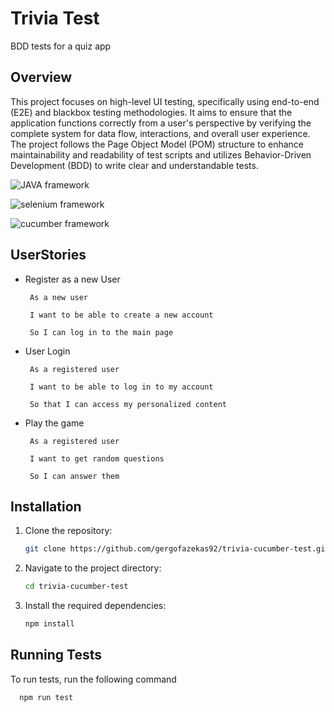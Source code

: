 
# Trivia Test

BDD tests for a quiz app

## Overview

This project focuses on high-level UI testing, specifically using end-to-end (E2E) and blackbox testing methodologies. It aims to ensure that the application functions correctly from a user's perspective by verifying the complete system for data flow, interactions, and overall user experience. The project follows the Page Object Model (POM) structure to enhance maintainability and readability of test scripts and utilizes Behavior-Driven Development (BDD) to write clear and understandable tests.

![JAVA framework](https://img.shields.io/badge/framework-JAVA-red)

![selenium framework](https://img.shields.io/badge/framework-selenium-blue)

![cucumber framework](https://img.shields.io/badge/framework-cucumber-gree)




## UserStories

- Register as a new User

       As a new user

       I want to be able to create a new account

       So I can log in to the main page

- User Login

       As a registered user

       I want to be able to log in to my account

       So that I can access my personalized content

- Play the game

       As a registered user

       I want to get random questions

       So I can answer them


## Installation

1. Clone the repository:
    ```sh
    git clone https://github.com/gergofazekas92/trivia-cucumber-test.git
    ```
2. Navigate to the project directory:
    ```sh
    cd trivia-cucumber-test
    ```
3. Install the required dependencies:
    ```sh
    npm install
    ```

## Running Tests

To run tests, run the following command

```bash
  npm run test
```

